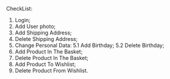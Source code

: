 CheckList:
1. Login;
2. Add User photo;
3. Add Shipping Address;
4. Delete Shipping Address;
5. Change Personal Data:
5.1 Add Birthday;
5.2 Delete Birthday;
6. Add Product In The Basket;
7. Delete Product In The Basket;
8. Add Product To Wishlist;
9. Delete Product From Wishlist.